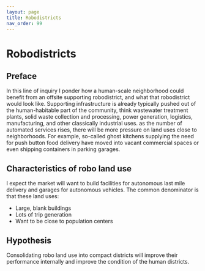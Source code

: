 ```yaml
---
layout: page
title: Robodistricts
nav_order: 99
---
```

# Robodistricts

## Preface

In this line of inquiry I ponder how a human-scale neighborhood could benefit from an offsite supporting robodistrict, and what that robodistrict would look like. Supporting infrastructure is already typically pushed out of the human-habitable part of the community, think wastewater treatment plants, solid waste collection and processing, power generation, logistics, manufacturing, and other classically industrial uses. as the number of automated services rises, there will be more pressure on land uses close to neighborhoods. For example, so-called ghost kitchens supplying the need for push button food delivery have moved into vacant commercial spaces or even shipping containers in parking garages.  

## Characteristics of robo land use

I expect the market will want to build facilities for autonomous last mile delivery and garages for autonomous vehicles. The common denominator is that these land uses:

- Large, blank buildings
- Lots of trip generation
- Want to be close to population centers

## Hypothesis

Consolidating robo land use into compact districts will improve their performance internally and improve the condition of the human districts.
